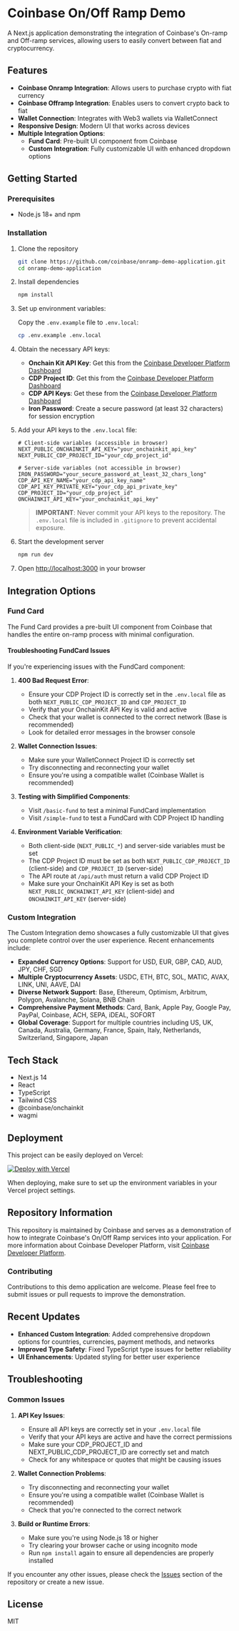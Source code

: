 # Coinbase On/Off Ramp Demo

A Next.js application demonstrating the integration of Coinbase's On-ramp and Off-ramp services, allowing users to easily convert between fiat and cryptocurrency.

## Features

- **Coinbase Onramp Integration**: Allows users to purchase crypto with fiat currency
- **Coinbase Offramp Integration**: Enables users to convert crypto back to fiat
- **Wallet Connection**: Integrates with Web3 wallets via WalletConnect
- **Responsive Design**: Modern UI that works across devices
- **Multiple Integration Options**:
  - **Fund Card**: Pre-built UI component from Coinbase
  - **Custom Integration**: Fully customizable UI with enhanced dropdown options

## Getting Started

### Prerequisites

- Node.js 18+ and npm

### Installation

1. Clone the repository

   ```bash
   git clone https://github.com/coinbase/onramp-demo-application.git
   cd onramp-demo-application
   ```

2. Install dependencies

   ```bash
   npm install
   ```

3. Set up environment variables:

   Copy the `.env.example` file to `.env.local`:

   ```bash
   cp .env.example .env.local
   ```

4. Obtain the necessary API keys:

   - **Onchain Kit API Key**: Get this from the [Coinbase Developer Platform Dashboard](https://portal.cdp.coinbase.com/)
   - **CDP Project ID**: Get this from the [Coinbase Developer Platform Dashboard](https://portal.cdp.coinbase.com/)
   - **CDP API Keys**: Get these from the [Coinbase Developer Platform Dashboard](https://portal.cdp.coinbase.com/)
   - **Iron Password**: Create a secure password (at least 32 characters) for session encryption

5. Add your API keys to the `.env.local` file:

   ```
   # Client-side variables (accessible in browser)
   NEXT_PUBLIC_ONCHAINKIT_API_KEY="your_onchainkit_api_key"
   NEXT_PUBLIC_CDP_PROJECT_ID="your_cdp_project_id"
   
   # Server-side variables (not accessible in browser)
   IRON_PASSWORD="your_secure_password_at_least_32_chars_long"
   CDP_API_KEY_NAME="your_cdp_api_key_name"
   CDP_API_KEY_PRIVATE_KEY="your_cdp_api_private_key"
   CDP_PROJECT_ID="your_cdp_project_id"
   ONCHAINKIT_API_KEY="your_onchainkit_api_key"
   ```

   > **IMPORTANT**: Never commit your API keys to the repository. The `.env.local` file is included in `.gitignore` to prevent accidental exposure.

6. Start the development server

   ```bash
   npm run dev
   ```

7. Open [http://localhost:3000](http://localhost:3000) in your browser

## Integration Options

### Fund Card

The Fund Card provides a pre-built UI component from Coinbase that handles the entire on-ramp process with minimal configuration.

#### Troubleshooting FundCard Issues

If you're experiencing issues with the FundCard component:

1. **400 Bad Request Error**:

   - Ensure your CDP Project ID is correctly set in the `.env.local` file as both `NEXT_PUBLIC_CDP_PROJECT_ID` and `CDP_PROJECT_ID`
   - Verify that your OnchainKit API Key is valid and active
   - Check that your wallet is connected to the correct network (Base is recommended)
   - Look for detailed error messages in the browser console

2. **Wallet Connection Issues**:

   - Make sure your WalletConnect Project ID is correctly set
   - Try disconnecting and reconnecting your wallet
   - Ensure you're using a compatible wallet (Coinbase Wallet is recommended)

3. **Testing with Simplified Components**:

   - Visit `/basic-fund` to test a minimal FundCard implementation
   - Visit `/simple-fund` to test a FundCard with CDP Project ID handling

4. **Environment Variable Verification**:
   - Both client-side (`NEXT_PUBLIC_*`) and server-side variables must be set
   - The CDP Project ID must be set as both `NEXT_PUBLIC_CDP_PROJECT_ID` (client-side) and `CDP_PROJECT_ID` (server-side)
   - The API route at `/api/auth` must return a valid CDP Project ID
   - Make sure your OnchainKit API Key is set as both `NEXT_PUBLIC_ONCHAINKIT_API_KEY` (client-side) and `ONCHAINKIT_API_KEY` (server-side)

### Custom Integration

The Custom Integration demo showcases a fully customizable UI that gives you complete control over the user experience. Recent enhancements include:

- **Expanded Currency Options**: Support for USD, EUR, GBP, CAD, AUD, JPY, CHF, SGD
- **Multiple Cryptocurrency Assets**: USDC, ETH, BTC, SOL, MATIC, AVAX, LINK, UNI, AAVE, DAI
- **Diverse Network Support**: Base, Ethereum, Optimism, Arbitrum, Polygon, Avalanche, Solana, BNB Chain
- **Comprehensive Payment Methods**: Card, Bank, Apple Pay, Google Pay, PayPal, Coinbase, ACH, SEPA, iDEAL, SOFORT
- **Global Coverage**: Support for multiple countries including US, UK, Canada, Australia, Germany, France, Spain, Italy, Netherlands, Switzerland, Singapore, Japan

## Tech Stack

- Next.js 14
- React
- TypeScript
- Tailwind CSS
- @coinbase/onchainkit
- wagmi

## Deployment

This project can be easily deployed on Vercel:

[![Deploy with Vercel](https://vercel.com/button)](https://vercel.com/new/clone?repository-url=https%3A%2F%2Fgithub.com%2Fcoinbase%2Fonramp-demo-application)

When deploying, make sure to set up the environment variables in your Vercel project settings.

## Repository Information

This repository is maintained by Coinbase and serves as a demonstration of how to integrate Coinbase's On/Off Ramp services into your application. For more information about Coinbase Developer Platform, visit [Coinbase Developer Platform](https://portal.cdp.coinbase.com/).

### Contributing

Contributions to this demo application are welcome. Please feel free to submit issues or pull requests to improve the demonstration.

## Recent Updates

- **Enhanced Custom Integration**: Added comprehensive dropdown options for countries, currencies, payment methods, and networks
- **Improved Type Safety**: Fixed TypeScript type issues for better reliability
- **UI Enhancements**: Updated styling for better user experience

## Troubleshooting

### Common Issues

1. **API Key Issues**:
   - Ensure all API keys are correctly set in your `.env.local` file
   - Verify that your API keys are active and have the correct permissions
   - Make sure your CDP_PROJECT_ID and NEXT_PUBLIC_CDP_PROJECT_ID are correctly set and match
   - Check for any whitespace or quotes that might be causing issues

2. **Wallet Connection Problems**:
   - Try disconnecting and reconnecting your wallet
   - Ensure you're using a compatible wallet (Coinbase Wallet is recommended)
   - Check that you're connected to the correct network

3. **Build or Runtime Errors**:
   - Make sure you're using Node.js 18 or higher
   - Try clearing your browser cache or using incognito mode
   - Run `npm install` again to ensure all dependencies are properly installed

If you encounter any other issues, please check the [Issues](https://github.com/coinbase/onramp-demo-application/issues) section of the repository or create a new issue.

## License

MIT
